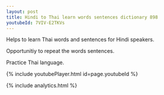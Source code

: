 ```yaml
---
layout: post
title: Hindi to Thai learn words sentences dictionary 898 
youtubeId: 7VIV-E2TKVs
---
```

 
 
Helps to learn Thai words and sentences for Hindi speakers.

Opportunitiy to repeat the words sentences. 

Practice Thai language. 
 
{% include youtubePlayer.html id=page.youtubeId %}
 
 
{% include analytics.html %}